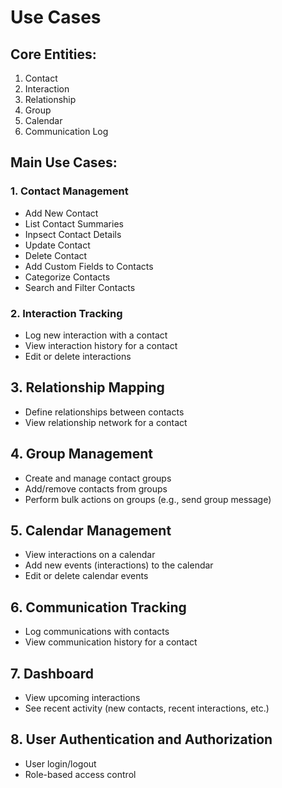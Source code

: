# Use Cases

## Core Entities:

1. Contact
2. Interaction
3. Relationship
4. Group
5. Calendar
6. Communication Log

## Main Use Cases:

### 1. Contact Management

- Add New Contact
- List Contact Summaries
- Inpsect Contact Details
- Update Contact
- Delete Contact
- Add Custom Fields to Contacts
- Categorize Contacts
- Search and Filter Contacts

### 2. Interaction Tracking

- Log new interaction with a contact
- View interaction history for a contact
- Edit or delete interactions


## 3. Relationship Mapping

- Define relationships between contacts
- View relationship network for a contact


## 4. Group Management

- Create and manage contact groups
- Add/remove contacts from groups
- Perform bulk actions on groups (e.g., send group message)


## 5. Calendar Management

- View interactions on a calendar
- Add new events (interactions) to the calendar
- Edit or delete calendar events


## 6. Communication Tracking

- Log communications with contacts
- View communication history for a contact


## 7. Dashboard

- View upcoming interactions
- See recent activity (new contacts, recent interactions, etc.)


## 8. User Authentication and Authorization

- User login/logout
- Role-based access control